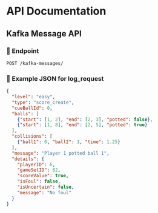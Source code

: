# API Documentation

## Kafka Message API

### 🔸 Endpoint
`POST /kafka-messages/`

### 🔸 Example JSON for log_request
```json
{
  "level": "easy",
  "type": "score_create",
  "cueBallId": 0,
  "balls": [
    {"start": [1, 2], "end": [2, 3], "potted": false},
    {"start": [1, 8], "end": [2, 5], "potted": true}
  ],
  "collisions": [
    {"ball1": 0, "ball2": 1, "time": 1.25}
  ],
  "message": "Player 1 potted ball 1",
  "details": {
    "playerID": 6,
    "gameSetID": 82,
    "scoreValue": true,
    "isFoul": false,
    "isUncertain": false,
    "message": "No foul"
  }
}
